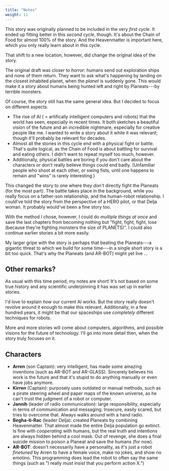 ```yaml
---
title: "Notes"
weight: 11
---
```


This story was originally planned to be included in the very _first cycle_. It ended up fitting better in this _second cycle_, though. It's about the Chain of Food for almost 100% of the story. And the Heavenmatter is important here, which you only really learn about in this cycle.

That shift to a new location, however, did change the original idea of the story.

The original draft was closer to _horror_: humans send out exploration ships and none of them return. They want to ask what's happening by landing on the closest inhabited planet, when the _planet_ is suddenly gone. This would make it a story about humans being hunted left and right by Planeats---by terrible monsters.

Of course, the story still has the same general idea. But I decided to focus on different aspects.

* The rise of AI ( = artifically intelligent computers and robots) that the world has seen, especially in recent times. It both sketches a beautiful vision of the future and an incredible nightmare, especially for creative people like me. I wanted to write a story about it while it was relevant; though it'll probably be relevant for decades.
* Almost all the stories in this cycle end with a physical fight or battle. That's quite logical, as the Chain of Food is about battling for survival and eating others. I didn't want to repeat myself too much, however.
* Additionally, physical battles are boring if you don't care about the characters or don't really believe things could end badly. (Unfamiliar people who shoot at each other, or swing fists, until one happens to remain and "wins" is rarely interesting.)

This changed the story to one where they _don't_ directly fight the Planeats (for the most part). The battle takes place in the background, while you really focus on a father-son relationship, and the human-robot relationship. I could've told the story from the perspective of a HERO pilot, or that Delja woman. It probably would've been a fine story too.

With the method I chose, however, I could do _multiple things at once_ and save the last chapters from becoming nothing but "fight, fight, fight, lose (because they're fighting monsters the size of PLANETS)". I could also continue earlier stories a bit more easily.

My larger gripe with the story is perhaps that beating the Planeats---a gigantic threat to which we build for some time---in a single short story is a bit too quick. That's why the Planeats (and AR-BOT) might yet live ...

## Other remarks?

As usual with this time period, my notes are short! It's not based on some true history and any scientific underpinning it has was set up in earlier stories.

I'd love to explain _how_ our current AI works. But the story really doesn't revolve around it enough to make this relevant. Additionally, in a few hundred years, it might be that our spaceships use _completely_ different techniques for robots.

More and more stories will come about computers, algorithms, and possible visions for the future of technology. I'll go into more detail then, when the story truly focuses on it.

## Characters

* **Arren** (son Captain): very intelligent, has made some amazing inventions (such as AR-BOT and AR-GLASS). Sincerely believes his work is the future and that it's stupid to do anything manually or even have jobs anymore.
* **Kirren** (Captain): purposely uses outdated or manual methods, such as a pirate steering wheel and paper maps of the known universe, as he can't trust the judgment of a robot or computer.
* **Jannih** (leader of radio communication): large responsibility, especially in terms of communication and messaging. Insecure, easily scared, but tries to overcome that. Always walks around with a hand radio.
* **Begha-ti-Rac** (leader Delja): created Planeats by combining Heavenmatter. That almost made the entire Delja population go extinct. Is fine with _cooperating_ with humans, but the real truth and intentions are always hidden behind a cool mask. Out of revenge, she does a final suicide mission to poison a Planeat and save the humans (for now).
* **AR-BOT**: doesn't necessarily have a personality, as it's just a robot _finetuned_ by Arren to have a female voice, make no jokes, and show no emotino. This programming does lead the robot to often say the same things (such as "I really must insist that you perform action X.")